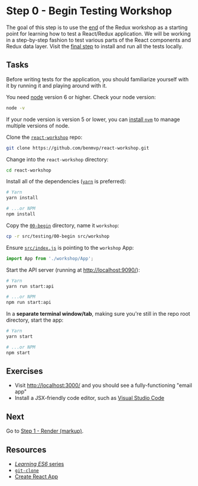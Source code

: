# Step 0 - Begin Testing Workshop

The goal of this step is to use the [end](../../redux/end) of the Redux workshop as a starting point for learning how to test a React/Redux application. We will be working in a step-by-step fashion to test various parts of the React components and Redux data layer. Visit the [final step](../end/) to install and run all the tests locally.

## Tasks

Before writing tests for the application, you should familiarize yourself with it by running it and playing around with it.

You need [node](https://nodejs.org/en/) version 6 or higher. Check your node version:

```sh
node -v
```

If your node version is version 5 or lower, you can [install `nvm`](https://github.com/creationix/nvm#install-script) to manage multiple versions of node.

Clone the [`react-workshop`](https://github.com/benmvp/react-workshop) repo:

```sh
git clone https://github.com/benmvp/react-workshop.git
```

Change into the `react-workshop` directory:

```sh
cd react-workshop
```

Install all of the dependencies ([`yarn`](https://yarnpkg.com/en/) is preferred):

```sh
# Yarn
yarn install

# ...or NPM
npm install
```

Copy the [`00-begin`](./) directory, name it `workshop`:

```sh
cp -r src/testing/00-begin src/workshop
```

Ensure [`src/index.js`](../../index.js#L3) is pointing to the `workshop` App:

```js
import App from './workshop/App';
```

Start the API server (running at [http://localhost:9090/](http://localhost:9090/)):

```sh
# Yarn
yarn run start:api

# ...or NPM
npm run start:api
```

In a **separate terminal window/tab**, making sure you're still in the repo root directory, start the app:

```sh
# Yarn
yarn start

# ...or NPM
npm start
```

## Exercises

- Visit [http://localhost:3000/](http://localhost:3000/) and you should see a fully-functioning "email app"
- Install a JSX-friendly code editor, such as [Visual Studio Code](https://code.visualstudio.com/)

## Next

Go to [Step 1 - Render (markup)](../01-render-markup/).

## Resources

- [_Learning ES6_ series](http://www.benmvp.com/learning-es6-series/)
- [`git-clone`](https://git-scm.com/docs/git-clone)
- [Create React App](https://github.com/facebookincubator/create-react-app)
